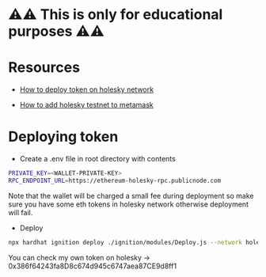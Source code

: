# ⚠️⚠️ This is only for educational purposes ⚠️⚠️
# Resources
- [How to deploy token on holesky network](https://blog.blockmagnates.com/how-to-create-and-deploy-an-erc20-token-on-the-holesky-testnet-using-hardhat-and-openzeppelin-1145546df00f)

- [How to add holesky testnet to metamask](https://www.datawallet.com/crypto/add-holesky-to-metamask)

# Deploying token
- Create a .env file in root directory with contents
```bash
PRIVATE_KEY=<WALLET-PRIVATE-KEY>
RPC_ENDPOINT_URL=https://ethereum-holesky-rpc.publicnode.com
```
Note that the wallet will be charged a small fee during deployment so make sure you have some eth tokens in holesky network otherwise deployment will fail.

- Deploy
```bash
npx hardhat ignition deploy ./ignition/modules/Deploy.js --network holesky
```

You can check my own token on holesky -> 0x386f64243fa8D8c674d945c6747aea87CE9d8ff1
